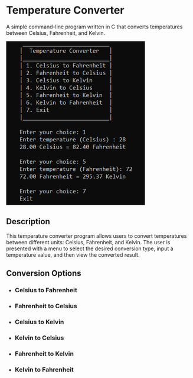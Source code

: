 # Temperature Converter
A simple command-line program written in C that converts temperatures between Celsius, Fahrenheit, and Kelvin.

![Example](TemperatureConverterExample.png)


## Description
This temperature converter program allows users to convert temperatures between different units: Celsius, Fahrenheit, and Kelvin.
The user is presented with a menu to select the desired conversion type, input a temperature value, and then view the converted result.

## Conversion Options
- ### Celsius to Fahrenheit
- ### Fahrenheit to Celsius
- ### Celsius to Kelvin
- ### Kelvin to Celsius
- ### Fahrenheit to Kelvin
- ### Kelvin to Fahrenheit
